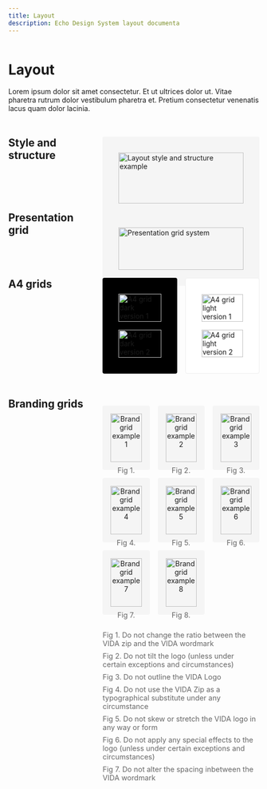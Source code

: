 ```yaml
---
title: Layout
description: Echo Design System layout documenta
---
```


<div class="design-layout">
<div class="design-content">

# Layout

Lorem ipsum dolor sit amet consectetur. Et ut ultrices dolor ut. Vitae pharetra rutrum dolor vestibulum pharetra et. Pretium consectetur venenatis lacus quam dolor lacinia.

<div class="layout-section">
  <div class="section-heading">
    <h2>Style and structure</h2>
  </div>
  <div class="section-content">
    <div class="layout-showcase">
      <img src="/images/layout-structure.svg" alt="Layout style and structure example" />
    </div>
  </div>
</div>

<div class="layout-section">
  <div class="section-heading">
    <h2>Presentation grid</h2>
  </div>
  <div class="section-content">
    <div class="layout-showcase">
      <img src="/images/presentation-grid.svg" alt="Presentation grid system" />
    </div>
  </div>
</div>

<div class="layout-section">
  <div class="section-heading">
    <h2>A4 grids</h2>
  </div>
  <div class="section-content">
    <div class="grid-showcase">
      <div class="dark-bg">
        <img src="/images/a4-grid-dark-1.svg" alt="A4 grid dark version 1" />
        <img src="/images/a4-grid-dark-2.svg" alt="A4 grid dark version 2" />
      </div>
      <div class="light-bg">
        <img src="/images/a4-grid-light-1.svg" alt="A4 grid light version 1" />
        <img src="/images/a4-grid-light-2.svg" alt="A4 grid light version 2" />
      </div>
    </div>
  </div>
</div>

<div class="layout-section">
  <div class="section-heading">
    <h2>Branding grids</h2>
  </div>
  <div class="section-content">
    <div class="branding-grid">
      <div class="grid-examples">
        <div class="grid-item">
          <img src="/images/brand-grid-1.svg" alt="Brand grid example 1" />
          <span>Fig 1.</span>
        </div>
        <div class="grid-item">
          <img src="/images/brand-grid-2.svg" alt="Brand grid example 2" />
          <span>Fig 2.</span>
        </div>
        <div class="grid-item">
          <img src="/images/brand-grid-3.svg" alt="Brand grid example 3" />
          <span>Fig 3.</span>
        </div>
        <div class="grid-item">
          <img src="/images/brand-grid-4.svg" alt="Brand grid example 4" />
          <span>Fig 4.</span>
        </div>
        <div class="grid-item">
          <img src="/images/brand-grid-5.svg" alt="Brand grid example 5" />
          <span>Fig 5.</span>
        </div>
        <div class="grid-item">
          <img src="/images/brand-grid-6.svg" alt="Brand grid example 6" />
          <span>Fig 6.</span>
        </div>
        <div class="grid-item">
          <img src="/images/brand-grid-7.svg" alt="Brand grid example 7" />
          <span>Fig 7.</span>
        </div>
        <div class="grid-item">
          <img src="/images/brand-grid-8.svg" alt="Brand grid example 8" />
          <span>Fig 8.</span>
        </div>
      </div>
      <div class="grid-notes">
        <p>Fig 1. Do not change the ratio between the VIDA zip and the VIDA wordmark</p>
        <p>Fig 2. Do not tilt the logo (unless under certain exceptions and circumstances)</p>
        <p>Fig 3. Do not outline the VIDA Logo</p>
        <p>Fig 4. Do not use the VIDA Zip as a typographical substitute under any circumstance</p>
        <p>Fig 5. Do not skew or stretch the VIDA logo in any way or form</p>
        <p>Fig 6. Do not apply any special effects to the logo (unless under certain exceptions and circumstances)</p>
        <p>Fig 7. Do not alter the spacing inbetween the VIDA wordmark</p>
      </div>
    </div>
  </div>
</div>

</div>
</div>

<style>
.design-layout {
  display: flex;
  gap: 2rem;
}

.design-content {
  flex: 1;
  max-width: 800px;
}

.layout-section {
  display: flex;
  gap: 2rem;
  margin: 3rem 0;
}

.section-heading {
  flex: 1;
}

.section-heading h2 {
  margin: 0;
}

.section-content {
  flex: 2;
}

.layout-showcase {
  background: #f5f5f5;
  padding: 2rem;
  border-radius: 4px;
}

.layout-showcase img {
  width: 100%;
  height: auto;
  display: block;
}

.grid-showcase {
  display: grid;
  grid-template-columns: repeat(2, 1fr);
  gap: 1rem;
}

.dark-bg {
  background: #000;
  padding: 2rem;
  border-radius: 4px;
  display: flex;
  flex-direction: column;
  gap: 1rem;
}

.light-bg {
  background: #fff;
  padding: 2rem;
  border-radius: 4px;
  border: 1px solid #eee;
  display: flex;
  flex-direction: column;
  gap: 1rem;
}

.dark-bg img,
.light-bg img {
  width: 100%;
  height: auto;
  display: block;
}

.branding-grid {
  margin-top: 1rem;
}

.grid-examples {
  display: grid;
  grid-template-columns: repeat(3, 1fr);
  gap: 1rem;
  margin-bottom: 2rem;
}

.grid-item {
  background: #f5f5f5;
  padding: 1rem;
  border-radius: 4px;
  text-align: center;
}

.grid-item img {
  width: 100%;
  height: auto;
  margin-bottom: 0.5rem;
}

.grid-item span {
  font-size: 0.9rem;
  color: #666;
}

.grid-notes {
  color: #666;
  font-size: 0.9rem;
}

.grid-notes p {
  margin: 0.5rem 0;
}

@media (max-width: 768px) {
  .design-layout {
    flex-direction: column;
  }
  
  .layout-section {
    flex-direction: column;
  }

  .section-heading {
    margin-bottom: 1rem;
  }

  .grid-showcase {
    grid-template-columns: 1fr;
  }

  .grid-examples {
    grid-template-columns: repeat(2, 1fr);
  }
}
</style>
